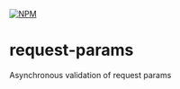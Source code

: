 [![NPM](https://img.shields.io/npm/v/request-params.svg)](https://www.npmjs.com/package/request-params)

# request-params
Asynchronous validation of request params
